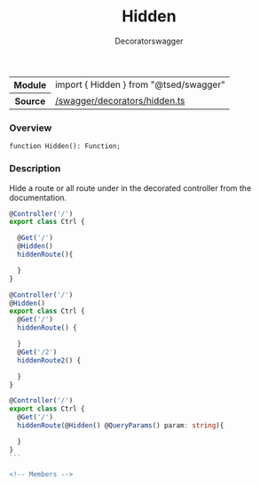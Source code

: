 
<header class="symbol-info-header"><h1 id="hidden">Hidden</h1><label class="symbol-info-type-label decorator">Decorator</label><label class="api-type-label swagger" title="swagger">swagger</label></header>
<!-- summary -->
<section class="symbol-info"><table class="is-full-width"><tbody><tr><th>Module</th><td><div class="lang-typescript"><span class="token keyword">import</span> { Hidden }&nbsp;<span class="token keyword">from</span>&nbsp;<span class="token string">"@tsed/swagger"</span></div></td></tr><tr><th>Source</th><td><a href="https://github.com/Romakita/ts-express-decorators/blob/v4.13.3/src//swagger/decorators/hidden.ts#L0-L0">/swagger/decorators/hidden.ts</a></td></tr></tbody></table></section>
<!-- overview -->


### Overview


<pre><code class="typescript-lang ">function <span class="token function">Hidden</span><span class="token punctuation">(</span><span class="token punctuation">)</span><span class="token punctuation">:</span> Function<span class="token punctuation">;</span></code></pre>


<!-- Parameters -->

<!-- Description -->


### Description

Hide a route or all route under in the decorated controller from the documentation.

````typescript
@Controller('/')
export class Ctrl {

  @Get('/')
  @Hidden()
  hiddenRoute(){

  }
}

@Controller('/')
@Hidden()
export class Ctrl {
  @Get('/')
  hiddenRoute() {

  }
  @Get('/2')
  hiddenRoute2() {

  }
}

@Controller('/')
export class Ctrl {
  @Get('/')
  hiddenRoute(@Hidden() @QueryParams() param: string){

  }
}
```

<!-- Members -->

